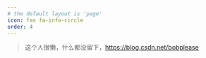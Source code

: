 ```yaml
---
# the default layout is 'page'
icon: fas fa-info-circle
order: 4
---
```


> 这个人很懒，什么都没留下，https://blog.csdn.net/bobplease



